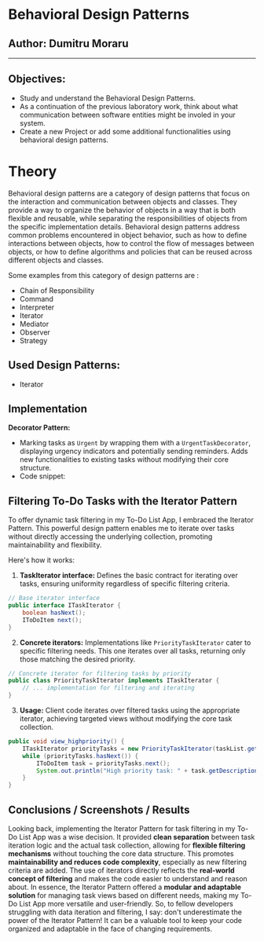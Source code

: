 # Behavioral Design Patterns


## Author: Dumitru Moraru

----

## Objectives:
- Study and understand the Behavioral Design Patterns.
- As a continuation of the previous laboratory work, think
about what communication between software entities might be
involed in your system.
- Create a new Project or add some additional functionalities
using behavioral design patterns.

# Theory

Behavioral design patterns are a category of design patterns that 
focus on the interaction and communication between objects and 
classes. They provide a way to organize the behavior of objects 
in a way that is both flexible and reusable, while separating the 
responsibilities of objects from the specific implementation 
details. Behavioral design patterns address common problems 
encountered in object behavior, such as how to define interactions 
between objects, how to control the flow of messages between objects, 
or how to define algorithms and policies that can be reused across 
different objects and classes.

Some examples from this category of design patterns are :
- Chain of Responsibility
- Command
- Interpreter
- Iterator
- Mediator
- Observer
- Strategy

## Used Design Patterns:
- Iterator


## Implementation
**Decorator Pattern:**
- Marking tasks as `Urgent` by wrapping them with a `UrgentTaskDecorator`, 
displaying urgency indicators and potentially sending reminders.
Adds new functionalities to existing tasks without modifying 
their core structure.
- Code snippet:
## Filtering To-Do Tasks with the Iterator Pattern

To offer dynamic task filtering in my To-Do List App, I embraced the Iterator Pattern. This powerful design pattern enables me to iterate over tasks without directly accessing the underlying collection, promoting maintainability and flexibility.

Here's how it works:

1. **TaskIterator interface:** Defines the basic contract for iterating over tasks, ensuring uniformity regardless of specific filtering criteria.

```java
// Base iterator interface
public interface ITaskIterator {
    boolean hasNext();
    IToDoItem next();
}
```

2. **Concrete iterators:** Implementations like `PriorityTaskIterator` cater to specific filtering needs. This one iterates over all tasks, returning only those matching the desired priority.

```java
// Concrete iterator for filtering tasks by priority
public class PriorityTaskIterator implements ITaskIterator {
    // ... implementation for filtering and iterating
}
```

3. **Usage:** Client code iterates over filtered tasks using the appropriate iterator, achieving targeted views without modifying the core task collection.

```java
public void view_highpriority() {
    ITaskIterator priorityTasks = new PriorityTaskIterator(taskList.getItems(), Priority.HIGH);
    while (priorityTasks.hasNext()) {
        IToDoItem task = priorityTasks.next();
        System.out.println("High priority task: " + task.getDescription());
    }
}
```

## Conclusions / Screenshots / Results

Looking back, implementing the Iterator Pattern for task filtering
in my To-Do List App was a wise decision. It provided 
**clean separation** between task iteration logic and the actual task 
collection, allowing for **flexible filtering mechanisms** without 
touching the core data structure. This promotes **maintainability 
and reduces code complexity**, especially as new filtering criteria 
are added. The use of iterators directly reflects the **real-world 
concept of filtering** and makes the code easier to understand and 
reason about. In essence, the Iterator Pattern offered a **modular 
and adaptable solution** for managing task views based on different
needs, making my To-Do List App more versatile and user-friendly. So,
to fellow developers struggling with data iteration and filtering, I 
say: don't underestimate the power of the Iterator Pattern! It can be
a valuable tool to keep your code organized and adaptable in the face
of changing requirements.